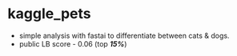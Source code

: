 # kaggle_pets

- simple analysis with fastai to differentiate between cats & dogs.
- public LB score - 0.06 (top ***15%***)
